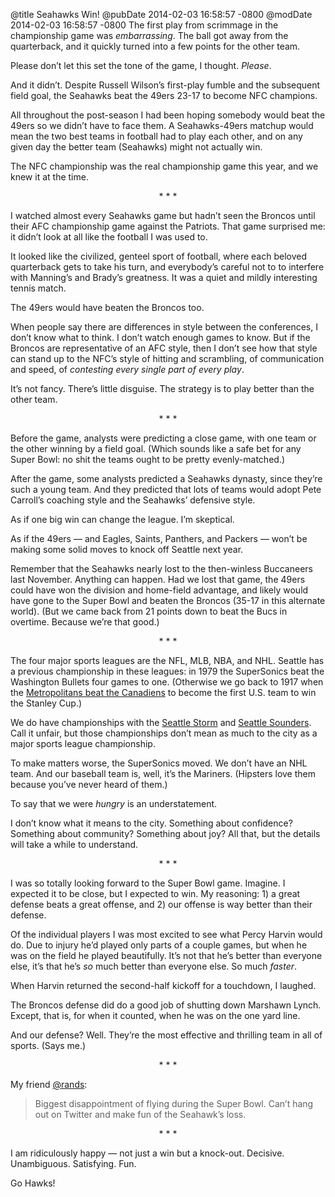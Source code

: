 @title Seahawks Win!
@pubDate 2014-02-03 16:58:57 -0800
@modDate 2014-02-03 16:58:57 -0800
The first play from scrimmage in the championship game was <em>embarrassing</em>. The ball got away from the quarterback, and it quickly turned into a few points for the other team.

Please don’t let this set the tone of the game, I thought. <em>Please</em>.

And it didn’t. Despite Russell Wilson’s first-play fumble and the subsequent field goal, the Seahawks beat the 49ers 23-17 to become NFC champions.

All throughout the post-season I had been hoping somebody would beat the 49ers so we didn’t have to face them. A Seahawks-49ers matchup would mean the two best teams in football had to play each other, and on any given day the better team (Seahawks) might not actually win.

The NFC championship was the real championship game this year, and we knew it at the time.

<p style="text-align:center">* * *</p>

I watched almost every Seahawks game but hadn’t seen the Broncos until their AFC championship game against the Patriots. That game surprised me: it didn’t look at all like the football I was used to.

It looked like the civilized, genteel sport of football, where each beloved quarterback gets to take his turn, and everybody’s careful not to to interfere with Manning’s and Brady’s greatness. It was a quiet and mildly interesting tennis match.

The 49ers would have beaten the Broncos too.

When people say there are differences in style between the conferences, I don’t know what to think. I don’t watch enough games to know. But if the Broncos are representative of an AFC style, then I don’t see how that style can stand up to the NFC’s style of hitting and scrambling, of communication and speed, of <em>contesting every single part of every play</em>.

It’s not fancy. There’s little disguise. The strategy is to play better than the other team.

<p style="text-align:center">* * *</p>

Before the game, analysts were predicting a close game, with one team or the other winning by a field goal. (Which sounds like a safe bet for any Super Bowl: no shit the teams ought to be pretty evenly-matched.)

After the game, some analysts predicted a Seahawks dynasty, since they’re such a young team. And they predicted that lots of teams would adopt Pete Carroll’s coaching style and the Seahawks’ defensive style.

As if one big win can change the league. I’m skeptical.

As if the 49ers — and Eagles, Saints, Panthers, and Packers — won’t be making some solid moves to knock off Seattle next year.

Remember that the Seahawks nearly lost to the then-winless Buccaneers last November. Anything can happen. Had we lost that game, the 49ers could have won the division and home-field advantage, and likely would have gone to the Super Bowl and beaten the Broncos (35-17 in this alternate world). (But we came back from 21 points down to beat the Bucs in overtime. Because we’re that good.)

<p style="text-align:center">* * *</p>

The four major sports leagues are the NFL, MLB, NBA, and NHL. Seattle has a previous championship in these leagues: in 1979 the SuperSonics beat the Washington Bullets four games to one. (Otherwise we go back to 1917 when the <a href="http://en.wikipedia.org/wiki/1917_Stanley_Cup_Finals">Metropolitans beat the Canadiens</a> to become the first U.S. team to win the Stanley Cup.)

We do have championships with the <a href="http://en.wikipedia.org/wiki/Seattle_Storm">Seattle Storm</a> and <a href="http://www.soundersfc.com/">Seattle Sounders</a>. Call it unfair, but those championships don’t mean as much to the city as a major sports league championship.

To make matters worse, the SuperSonics moved. We don’t have an NHL team. And our baseball team is, well, it’s the Mariners. (Hipsters love them because you’ve never heard of them.)

To say that we were <em>hungry</em> is an understatement.

I don’t know what it means to the city. Something about confidence? Something about community? Something about joy? All that, but the details will take a while to understand.

<p style="text-align:center">* * *</p>

I was so totally looking forward to the Super Bowl game. Imagine. I expected it to be close, but I expected to win. My reasoning: 1) a great defense beats a great offense, and 2) our offense is way better than their defense.

Of the individual players I was most excited to see what Percy Harvin would do. Due to injury he’d played only parts of a couple games, but when he was on the field he played beautifully. It’s not that he’s better than everyone else, it’s that he’s <em>so</em> much better than everyone else. So much <em>faster</em>.

When Harvin returned the second-half kickoff for a touchdown, I laughed.

The Broncos defense did do a good job of shutting down Marshawn Lynch. Except, that is, for when it counted, when he was on the one yard line.

And our defense? Well. They’re the most effective and thrilling team in all of sports. (Says me.)

<p style="text-align:center">* * *</p>

My friend <a href="https://twitter.com/rands/status/430115767179165696">@rands</a>:

>Biggest disappointment of flying during the Super Bowl. Can’t hang out on Twitter and make fun of the Seahawk’s loss.

<p style="text-align:center">* * *</p>

I am ridiculously happy — not just a win but a knock-out. Decisive. Unambiguous. Satisfying. Fun.

Go Hawks!
